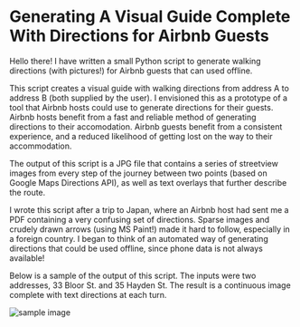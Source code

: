 # Generating A Visual Guide Complete With Directions for Airbnb Guests

Hello there! I have written a small Python script to generate walking directions (with pictures!) for Airbnb guests that can used offline.

This script creates a visual guide with walking directions from address A to address B (both supplied by the user). I envisioned this as a prototype of a tool that Airbnb hosts could use to generate directions for their guests. Airbnb hosts benefit from a fast and reliable method of generating directions to their accomodation. Airbnb guests benefit from a consistent experience, and a reduced likelihood of getting lost on the way to their accommodation.

The output of this script is a JPG file that contains a series of streetview images from every step of the journey 
between two points (based on Google Maps Directions API), as well as text overlays that further describe the 
route.

I wrote this script after a trip to Japan, where an Airbnb host had sent me a PDF containing a very confusing set of directions. Sparse images and crudely drawn arrows (using MS Paint!) made it hard to follow, especially in a foreign country. I began to think of an automated way of generating directions that could be used offline, since phone data is not always available!

Below is a sample of the output of this script. The inputs were two addresses, 33 Bloor St. and 35 Hayden St. The result is a continuous image complete with text directions at each turn.

![sample image](https://i.imgur.com/pzVSNBM.jpg)
